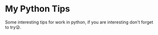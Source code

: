 # My Python Tips

Some interesting tips for work in python, if you are interesting don't forget to try😜.